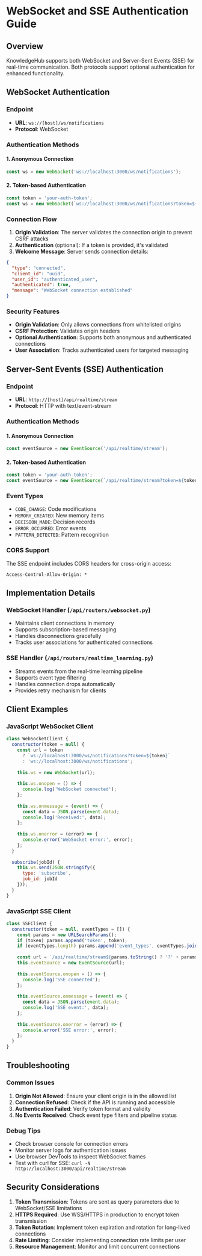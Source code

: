 # WebSocket and SSE Authentication Guide

## Overview

KnowledgeHub supports both WebSocket and Server-Sent Events (SSE) for real-time communication. Both protocols support optional authentication for enhanced functionality.

## WebSocket Authentication

### Endpoint
- **URL**: `ws://[host]/ws/notifications`
- **Protocol**: WebSocket

### Authentication Methods

#### 1. Anonymous Connection
```javascript
const ws = new WebSocket('ws://localhost:3000/ws/notifications');
```

#### 2. Token-based Authentication
```javascript
const token = 'your-auth-token';
const ws = new WebSocket(`ws://localhost:3000/ws/notifications?token=${token}`);
```

### Connection Flow

1. **Origin Validation**: The server validates the connection origin to prevent CSRF attacks
2. **Authentication** (optional): If a token is provided, it's validated
3. **Welcome Message**: Server sends connection details:
```json
{
  "type": "connected",
  "client_id": "uuid",
  "user_id": "authenticated_user",
  "authenticated": true,
  "message": "WebSocket connection established"
}
```

### Security Features

- **Origin Validation**: Only allows connections from whitelisted origins
- **CSRF Protection**: Validates origin headers
- **Optional Authentication**: Supports both anonymous and authenticated connections
- **User Association**: Tracks authenticated users for targeted messaging

## Server-Sent Events (SSE) Authentication

### Endpoint
- **URL**: `http://[host]/api/realtime/stream`
- **Protocol**: HTTP with text/event-stream

### Authentication Methods

#### 1. Anonymous Connection
```javascript
const eventSource = new EventSource('/api/realtime/stream');
```

#### 2. Token-based Authentication
```javascript
const token = 'your-auth-token';
const eventSource = new EventSource(`/api/realtime/stream?token=${token}`);
```

### Event Types
- `CODE_CHANGE`: Code modifications
- `MEMORY_CREATED`: New memory items
- `DECISION_MADE`: Decision records
- `ERROR_OCCURRED`: Error events
- `PATTERN_DETECTED`: Pattern recognition

### CORS Support
The SSE endpoint includes CORS headers for cross-origin access:
```
Access-Control-Allow-Origin: *
```

## Implementation Details

### WebSocket Handler (`/api/routers/websocket.py`)
- Maintains client connections in memory
- Supports subscription-based messaging
- Handles disconnections gracefully
- Tracks user associations for authenticated connections

### SSE Handler (`/api/routers/realtime_learning.py`)
- Streams events from the real-time learning pipeline
- Supports event type filtering
- Handles connection drops automatically
- Provides retry mechanism for clients

## Client Examples

### JavaScript WebSocket Client
```javascript
class WebSocketClient {
  constructor(token = null) {
    const url = token 
      ? `ws://localhost:3000/ws/notifications?token=${token}`
      : 'ws://localhost:3000/ws/notifications';
    
    this.ws = new WebSocket(url);
    
    this.ws.onopen = () => {
      console.log('WebSocket connected');
    };
    
    this.ws.onmessage = (event) => {
      const data = JSON.parse(event.data);
      console.log('Received:', data);
    };
    
    this.ws.onerror = (error) => {
      console.error('WebSocket error:', error);
    };
  }
  
  subscribe(jobId) {
    this.ws.send(JSON.stringify({
      type: 'subscribe',
      job_id: jobId
    }));
  }
}
```

### JavaScript SSE Client
```javascript
class SSEClient {
  constructor(token = null, eventTypes = []) {
    const params = new URLSearchParams();
    if (token) params.append('token', token);
    if (eventTypes.length) params.append('event_types', eventTypes.join(','));
    
    const url = `/api/realtime/stream${params.toString() ? '?' + params : ''}`;
    this.eventSource = new EventSource(url);
    
    this.eventSource.onopen = () => {
      console.log('SSE connected');
    };
    
    this.eventSource.onmessage = (event) => {
      const data = JSON.parse(event.data);
      console.log('SSE event:', data);
    };
    
    this.eventSource.onerror = (error) => {
      console.error('SSE error:', error);
    };
  }
}
```

## Troubleshooting

### Common Issues

1. **Origin Not Allowed**: Ensure your client origin is in the allowed list
2. **Connection Refused**: Check if the API is running and accessible
3. **Authentication Failed**: Verify token format and validity
4. **No Events Received**: Check event type filters and pipeline status

### Debug Tips

- Check browser console for connection errors
- Monitor server logs for authentication issues
- Use browser DevTools to inspect WebSocket frames
- Test with curl for SSE: `curl -N http://localhost:3000/api/realtime/stream`

## Security Considerations

1. **Token Transmission**: Tokens are sent as query parameters due to WebSocket/SSE limitations
2. **HTTPS Required**: Use WSS/HTTPS in production to encrypt token transmission
3. **Token Rotation**: Implement token expiration and rotation for long-lived connections
4. **Rate Limiting**: Consider implementing connection rate limits per user
5. **Resource Management**: Monitor and limit concurrent connections